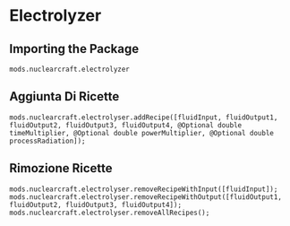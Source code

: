 # Electrolyzer

## Importing the Package
`mods.nuclearcraft.electrolyzer`

## Aggiunta Di Ricette
```zenscript
mods.nuclearcraft.electrolyser.addRecipe([fluidInput, fluidOutput1, fluidOutput2, fluidOutput3, fluidOutput4, @Optional double timeMultiplier, @Optional double powerMultiplier, @Optional double processRadiation]);
```

## Rimozione Ricette
```zenscript
mods.nuclearcraft.electrolyser.removeRecipeWithInput([fluidInput]);
mods.nuclearcraft.electrolyser.removeRecipeWithOutput([fluidOutput1, fluidOutput2, fluidOutput3, fluidOutput4]);
mods.nuclearcraft.electrolyser.removeAllRecipes();
```